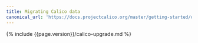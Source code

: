 ```yaml
---
title: Migrating Calico data
canonical_url: 'https://docs.projectcalico.org/master/getting-started/openstack/upgrade/migrate'
---
```


{% include {{page.version}}/calico-upgrade.md %}
